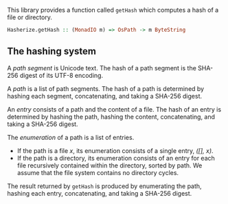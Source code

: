 This library provides a function called `getHash` which computes a hash
of a file or directory.

```haskell
Hasherize.getHash :: (MonadIO m) => OsPath -> m ByteString
```

## The hashing system

A *path segment* is Unicode text.
The hash of a path segment is the SHA-256 digest of its UTF-8 encoding.

A *path* is a list of path segments.
The hash of a path is determined by hashing each segment, concatenating,
and taking a SHA-256 digest.

An *entry* consists of a path and the content of a file.
The hash of an entry is determined by hashing the path, hashing the
content, concatenating, and taking a SHA-256 digest.

The *enumeration* of a path is a list of entries.

* If the path is a file *x*, its enumeration consists of a single
  entry, *([], x)*.
* If the path is a directory, its enumeration consists of an entry for
  each file recursively contained within the directory, sorted by path.
  We assume that the file system contains no directory cycles.

The result returned by `getHash` is produced by enumerating the path,
hashing each entry, concatenating, and taking a SHA-256 digest.
